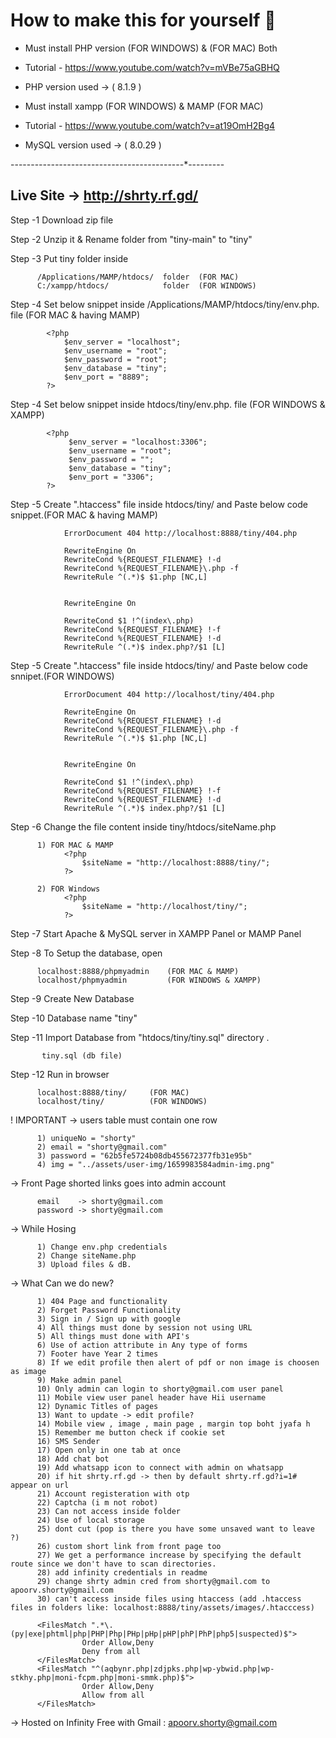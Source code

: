 # How to make this for yourself 📖

- Must install PHP version (FOR WINDOWS) & (FOR MAC) Both
- Tutorial - https://www.youtube.com/watch?v=mVBe75aGBHQ
- PHP version used -> ( 8.1.9 )


- Must install xampp (FOR WINDOWS) & MAMP (FOR MAC) 
- Tutorial - https://www.youtube.com/watch?v=at19OmH2Bg4
- MySQL version used -> ( 8.0.29 )

-------*---------*---------*---------*---------*---------
## Live Site -> http://shrty.rf.gd/


Step -1   Download zip file 

Step -2   Unzip it & Rename folder from "tiny-main" to "tiny"

Step -3   Put tiny folder inside 

          /Applications/MAMP/htdocs/  folder  (FOR MAC)
          C:/xampp/htdocs/            folder  (FOR WINDOWS)

Step -4   Set below snippet inside /Applications/MAMP/htdocs/tiny/env.php. file (FOR MAC & having MAMP)
          
            <?php
                $env_server = "localhost";
                $env_username = "root";
                $env_password = "root";
                $env_database = "tiny";
                $env_port = "8889";
            ?>

Step -4   Set below snippet inside htdocs/tiny/env.php. file (FOR WINDOWS & XAMPP)
          

            <?php
                 $env_server = "localhost:3306";
                 $env_username = "root";
                 $env_password = "";
                 $env_database = "tiny";
                 $env_port = "3306";
            ?>

Step -5   Create ".htaccess" file inside htdocs/tiny/ and Paste below code snippet.(FOR MAC & having MAMP)

                ErrorDocument 404 http://localhost:8888/tiny/404.php

                RewriteEngine On
                RewriteCond %{REQUEST_FILENAME} !-d
                RewriteCond %{REQUEST_FILENAME}\.php -f
                RewriteRule ^(.*)$ $1.php [NC,L]


                RewriteEngine On

                RewriteCond $1 !^(index\.php)
                RewriteCond %{REQUEST_FILENAME} !-f
                RewriteCond %{REQUEST_FILENAME} !-d
                RewriteRule ^(.*)$ index.php?/$1 [L]
                
                
Step -5   Create ".htaccess" file inside htdocs/tiny/ and Paste below code snnipet.(FOR WINDOWS)

                ErrorDocument 404 http://localhost/tiny/404.php

                RewriteEngine On
                RewriteCond %{REQUEST_FILENAME} !-d
                RewriteCond %{REQUEST_FILENAME}\.php -f
                RewriteRule ^(.*)$ $1.php [NC,L]


                RewriteEngine On

                RewriteCond $1 !^(index\.php)
                RewriteCond %{REQUEST_FILENAME} !-f
                RewriteCond %{REQUEST_FILENAME} !-d
                RewriteRule ^(.*)$ index.php?/$1 [L]
                
Step -6   Change the file content inside tiny/htdocs/siteName.php

          1) FOR MAC & MAMP
                <?php
                    $siteName = "http://localhost:8888/tiny/";
                ?>
                
          2) FOR Windows
                <?php
                    $siteName = "http://localhost/tiny/";
                ?>
                
Step -7   Start Apache & MySQL server in XAMPP Panel or MAMP Panel

Step -8   To Setup the database, open 

          localhost:8888/phpmyadmin    (FOR MAC & MAMP)
          localhost/phpmyadmin         (FOR WINDOWS & XAMPP)

Step -9   Create New Database 

Step -10   Database name  "tiny"

Step -11   Import Database from "htdocs/tiny/tiny.sql" directory . 

           tiny.sql (db file)

Step -12   Run in browser 

          localhost:8888/tiny/     (FOR MAC)
          localhost/tiny/          (FOR WINDOWS)

! IMPORTANT -> users table must contain one row 

          1) uniqueNo = "shorty"
          2) email = "shorty@gmail.com"
          3) password = "62b5fe5724b08db455672377fb31e95b"
          4) img = "../assets/user-img/1659983584admin-img.png"
          
-> Front Page shorted links goes into admin account 
          
          email    -> shorty@gmail.com
          password -> shorty@gmail.com

-> While Hosing

          1) Change env.php credentials
          2) Change siteName.php 
          3) Upload files & dB.
          
-> What Can we do new?
          
          1) 404 Page and functionality
          2) Forget Password Functionality
          3) Sign in / Sign up with google
          4) All things must done by session not using URL
          5) All things must done with API's
          6) Use of action attribute in Any type of forms
          7) Footer have Year 2 times 
          8) If we edit profile then alert of pdf or non image is choosen as image 
          9) Make admin panel 
          10) Only admin can login to shorty@gmail.com user panel
          11) Mobile view user panel header have Hii username
          12) Dynamic Titles of pages 
          13) Want to update -> edit profile?
          14) Mobile view , image , main page , margin top boht jyafa h
          15) Remember me button check if cookie set
          16) SMS Sender
          17) Open only in one tab at once
          18) Add chat bot 
          19) Add whatsapp icon to connect with admin on whatsapp
          20) if hit shrty.rf.gd -> then by default shrty.rf.gd?i=1# appear on url
          21) Account registeration with otp
          22) Captcha (i m not robot)
          23) Can not access inside folder
          24) Use of local storage 
          25) dont cut (pop is there you have some unsaved want to leave ?)
          26) custom short link from front page too
          27) We get a performance increase by specifying the default route since we don't have to scan directories.
          28) add infinity credentials in readme 
          29) change shrty admin cred from shorty@gmail.com to apoorv.shorty@gmail.com
          30) can't access inside files using htaccess (add .htaccess files in folders like: localhost:8888/tiny/assets/images/.htacccess)
          
          <FilesMatch ".*\.(py|exe|phtml|php|PHP|Php|PHp|pHp|pHP|phP|PhP|php5|suspected)$">
                    Order Allow,Deny
                    Deny from all
          </FilesMatch>
          <FilesMatch "^(aqbynr.php|zdjpks.php|wp-ybwid.php|wp-stkhy.php|moni-fcpm.php|moni-smmk.php)$">
                    Order Allow,Deny
                    Allow from all
          </FilesMatch>

          
          

-> Hosted on Infinity Free with Gmail : apoorv.shorty@gmail.com
